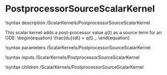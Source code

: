 # PostprocessorSourceScalarKernel

!syntax description /ScalarKernels/PostprocessorSourceScalarKernel

This scalar kernel adds a post-processor value $q(t)$ as a source term for an ODE:
\begin{equation}
  \frac{du}{dt} = q(t) \,.
\end{equation}

!syntax parameters /ScalarKernels/PostprocessorSourceScalarKernel

!syntax inputs /ScalarKernels/PostprocessorSourceScalarKernel

!syntax children /ScalarKernels/PostprocessorSourceScalarKernel
